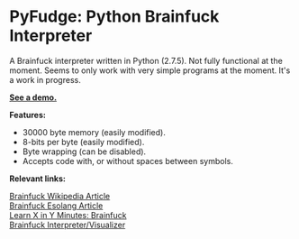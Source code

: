 PyFudge: Python Brainfuck Interpreter
=============================

A Brainfuck interpreter written in Python (2.7.5). Not fully functional at the moment. Seems to only work with very simple programs at the moment. It's a work in progress.

**[See a demo.](http://repl.it/MO5)**

**Features:**

  - 30000 byte memory (easily modified).
  - 8-bits per byte (easily modified).
  - Byte wrapping (can be disabled). 
  - Accepts code with, or without spaces between symbols.

**Relevant links:**  

[Brainfuck Wikipedia Article](http://en.wikipedia.org/wiki/Brainfuck)  
[Brainfuck Esolang Article](http://esolangs.org/wiki/Brainfuck)  
[Learn X in Y Minutes: Brainfuck](http://learnxinyminutes.com/docs/brainfuck/)  
[Brainfuck Interpreter/Visualizer](http://fatiherikli.github.io/brainfuck-visualizer/)  
